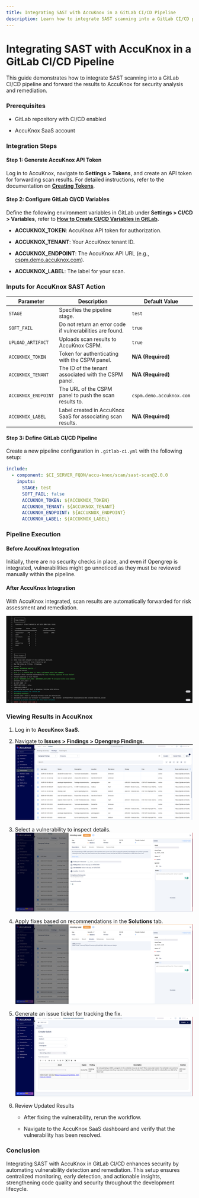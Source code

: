 ```yaml
---
title: Integrating SAST with AccuKnox in a GitLab CI/CD Pipeline
description: Learn how to integrate SAST scanning into a GitLab CI/CD pipeline and forward the results to AccuKnox for security analysis and remediation in this guide.
---
```


# Integrating SAST with AccuKnox in a GitLab CI/CD Pipeline

This guide demonstrates how to integrate SAST scanning into a GitLab CI/CD pipeline and forward the results to AccuKnox for security analysis and remediation.

### Prerequisites

- GitLab repository with CI/CD enabled

- AccuKnox SaaS account

### Integration Steps

#### Step 1: Generate AccuKnox API Token

Log in to AccuKnox, navigate to **Settings > Tokens**, and create an API token for forwarding scan results. For detailed instructions, refer to the documentation on [**Creating Tokens**](https://help.accuknox.com/how-to/how-to-create-tokens/?h=token "https://help.accuknox.com/how-to/how-to-create-tokens/?h=token").

#### Step 2: Configure GitLab CI/CD Variables

Define the following environment variables in GitLab under **Settings > CI/CD > Variables**, refer to [**How to Create CI/CD Variables in GitLab**](https://docs.gitlab.com/ee/ci/variables/ "https://docs.gitlab.com/ee/ci/variables/")**.**

- **ACCUKNOX_TOKEN**: AccuKnox API token for authorization.

- **ACCUKNOX_TENANT**: Your AccuKnox tenant ID.

- **ACCUKNOX_ENDPOINT**: The AccuKnox API URL (e.g., [cspm.demo.accuknox.com](http://cspm.demo.accuknox.com/ "http://cspm.demo.accuknox.com/")).

- **ACCUKNOX_LABEL**: The label for your scan.

### Inputs for AccuKnox SAST Action

| **Parameter**        | **Description**                                                                 | **Default Value**              |
|----------------------|---------------------------------------------------------------------------------|--------------------------------|
| `STAGE`              | Specifies the pipeline stage.                                                   | `test`                         |
| `SOFT_FAIL`          | Do not return an error code if vulnerabilities are found.                      | `true`                         |
| `UPLOAD_ARTIFACT`    | Uploads scan results to AccuKnox CSPM.                                         | `true`                         |
| `ACCUKNOX_TOKEN`     | Token for authenticating with the CSPM panel.                                  | **N/A (Required)**             |
| `ACCUKNOX_TENANT`    | The ID of the tenant associated with the CSPM panel.                           | **N/A (Required)**             |
| `ACCUKNOX_ENDPOINT`  | The URL of the CSPM panel to push the scan results to.                         | `cspm.demo.accuknox.com`       |
| `ACCUKNOX_LABEL`     | Label created in AccuKnox SaaS for associating scan results.                   | **N/A (Required)**             |

#### Step 3: Define GitLab CI/CD Pipeline

Create a new pipeline configuration in `.gitlab-ci.yml` with the following setup:

```yaml
include:
  - component: $CI_SERVER_FQDN/accu-knox/scan/sast-scan@2.0.0
    inputs:
      STAGE: test
      SOFT_FAIL: false
      ACCUKNOX_TOKEN: ${ACCUKNOX_TOKEN}
      ACCUKNOX_TENANT: ${ACCUKNOX_TENANT}
      ACCUKNOX_ENDPOINT: ${ACCUKNOX_ENDPOINT}
      ACCUKNOX_LABEL: ${ACCUKNOX_LABEL}
```

### Pipeline Execution

#### Before AccuKnox Integration

Initially, there are no security checks in place, and even if Opengrep is integrated, vulnerabilities might go unnoticed as they must be reviewed manually within the pipeline.

#### After AccuKnox Integration

With AccuKnox integrated, scan results are automatically forwarded for risk assessment and remediation.

![image-20250320-031018.png](./images/gitlab-opengrep/1.png)

### Viewing Results in AccuKnox

1.  Log in to **AccuKnox SaaS**.

2.  Navigate to **Issues > Findings > Opengrep Findings**.
![image-20250320-031904.png](./images/gitlab-opengrep/2.png)

3.  Select a vulnerability to inspect details.
![image-20250320-032307.png](./images/gitlab-opengrep/3.png)

4.  Apply fixes based on recommendations in the **Solutions** tab.
![image-20250320-032341.png](./images/gitlab-opengrep/4.png)

5.  Generate an issue ticket for tracking the fix.
![image-20250320-032514.png](./images/gitlab-opengrep/5.png)

6.  Review Updated Results

    - After fixing the vulnerability, rerun the workflow.

    - Navigate to the AccuKnox SaaS dashboard and verify that the vulnerability has been resolved.

### Conclusion

Integrating SAST with AccuKnox in GitLab CI/CD enhances security by automating vulnerability detection and remediation. This setup ensures centralized monitoring, early detection, and actionable insights, strengthening code quality and security throughout the development lifecycle.

